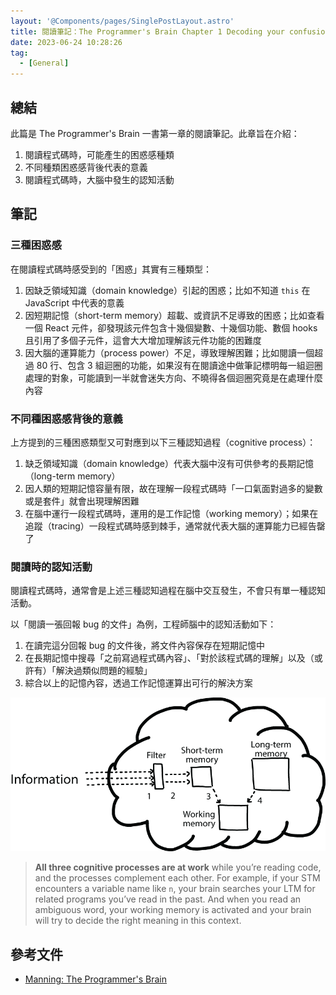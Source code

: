```yaml
---
layout: '@Components/pages/SinglePostLayout.astro'
title: 閱讀筆記：The Programmer's Brain Chapter 1 Decoding your confusion while coding
date: 2023-06-24 10:28:26
tag:
  - [General]
---
```


## 總結

此篇是 The Programmer's Brain 一書第一章的閱讀筆記。此章旨在介紹：

1. 閱讀程式碼時，可能產生的困惑感種類
2. 不同種類困惑感背後代表的意義
3. 閱讀程式碼時，大腦中發生的認知活動

## 筆記

### 三種困惑感

在閱讀程式碼時感受到的「困惑」其實有三種類型：

1. 因缺乏領域知識（domain knowledge）引起的困惑；比如不知道 `this` 在 JavaScript 中代表的意義
2. 因短期記憶（short-term memory）超載、或資訊不足導致的困惑；比如查看一個 React 元件，卻發現該元件包含十幾個變數、十幾個功能、數個 hooks 且引用了多個子元件，這會大大增加理解該元件功能的困難度
3. 因大腦的運算能力（process power）不足，導致理解困難；比如閱讀一個超過 80 行、包含 3 組迴圈的功能，如果沒有在閱讀途中做筆記標明每一組迴圈處理的對象，可能讀到一半就會迷失方向、不曉得各個迴圈究竟是在處理什麼內容

### 不同種困惑感背後的意義

上方提到的三種困惑類型又可對應到以下三種認知過程（cognitive process）：

1. 缺乏領域知識（domain knowledge）代表大腦中沒有可供參考的長期記憶（long-term memory）
2. 因人類的短期記憶容量有限，故在理解一段程式碼時「一口氣面對過多的變數或是套件」就會出現理解困難
3. 在腦中運行一段程式碼時，運用的是工作記憶（working memory）；如果在追蹤（tracing）一段程式碼時感到棘手，通常就代表大腦的運算能力已經告罄了

### 閱讀時的認知活動

閱讀程式碼時，通常會是上述三種認知過程在腦中交互發生，不會只有單一種認知活動。

以「閱讀一張回報 bug 的文件」為例，工程師腦中的認知活動如下：

1. 在讀完這分回報 bug 的文件後，將文件內容保存在短期記憶中
2. 在長期記憶中搜尋「之前寫過程式碼內容」、「對於該程式碼的理解」以及（或許有）「解決過類似問題的經驗」
3. 綜合以上的記憶內容，透過工作記憶運算出可行的解決方案

![cognitive process when reading code](/2023/the-programmers-brain-ch1-decoding-your-confusion-while-coding/reading-code-cognitive-process.png)

> **All three cognitive processes are at work** while you’re reading code, and the processes complement each other. For example, if your STM encounters a variable name like `n`, your brain searches your LTM for related programs you’ve read in the past. And when you read an ambiguous word, your working memory is activated and your brain will try to decide the right meaning in this context.

## 參考文件

- [Manning: The Programmer's Brain](https://www.manning.com/books/the-programmers-brain)

